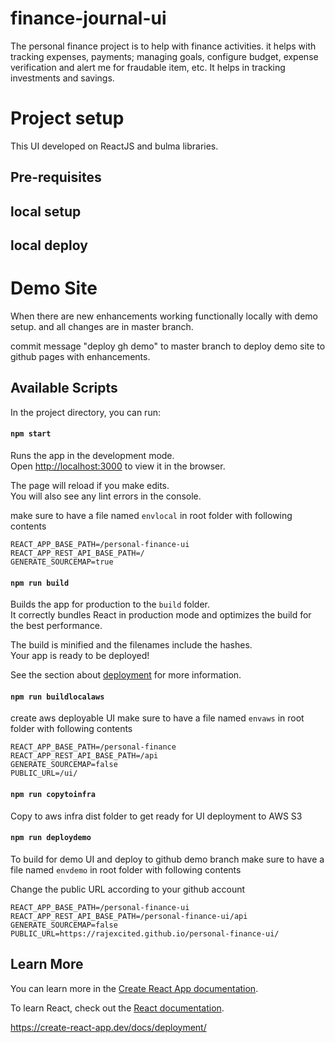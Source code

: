 # finance-journal-ui

The personal finance project is to help with finance activities. it helps with tracking expenses, payments; managing goals, configure budget, expense verification and alert me for fraudable item, etc. It helps in tracking investments and savings.

# Project setup

This UI developed on ReactJS and bulma libraries.

## Pre-requisites

## local setup

## local deploy

# Demo Site

When there are new enhancements working functionally locally with demo setup. and all changes are in master branch.

commit message "deploy gh demo" to master branch to deploy demo site to github pages with enhancements.

## Available Scripts

In the project directory, you can run:

#### `npm start`

Runs the app in the development mode.\
Open [http://localhost:3000](http://localhost:3000) to view it in the browser.

The page will reload if you make edits.\
You will also see any lint errors in the console.

make sure to have a file named `envlocal` in root folder with following contents

```properties
REACT_APP_BASE_PATH=/personal-finance-ui
REACT_APP_REST_API_BASE_PATH=/
GENERATE_SOURCEMAP=true
```

#### `npm run build`

Builds the app for production to the `build` folder.\
It correctly bundles React in production mode and optimizes the build for the best performance.

The build is minified and the filenames include the hashes.\
Your app is ready to be deployed!

See the section about [deployment](https://facebook.github.io/create-react-app/docs/deployment) for more information.

#### `npm run buildlocalaws`

create aws deployable UI
make sure to have a file named `envaws` in root folder with following contents

```properties
REACT_APP_BASE_PATH=/personal-finance
REACT_APP_REST_API_BASE_PATH=/api
GENERATE_SOURCEMAP=false
PUBLIC_URL=/ui/
```

#### `npm run copytoinfra`

Copy to aws infra dist folder to get ready for UI deployment to AWS S3

#### `npm run deploydemo`

To build for demo UI and deploy to github demo branch
make sure to have a file named `envdemo` in root folder with following contents

Change the public URL according to your github account

```properties
REACT_APP_BASE_PATH=/personal-finance-ui
REACT_APP_REST_API_BASE_PATH=/personal-finance-ui/api
GENERATE_SOURCEMAP=false
PUBLIC_URL=https://rajexcited.github.io/personal-finance-ui/
```

## Learn More

You can learn more in the [Create React App documentation](https://facebook.github.io/create-react-app/docs/getting-started).

To learn React, check out the [React documentation](https://reactjs.org/).

https://create-react-app.dev/docs/deployment/
